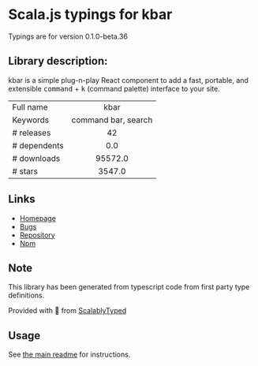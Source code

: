 
# Scala.js typings for kbar

Typings are for version 0.1.0-beta.36

## Library description:
kbar is a simple plug-n-play React component to add a fast, portable, and extensible <kbd>command</kbd> + <kbd>k</kbd> (command palette) interface to your site.

|                    |                 |
| ------------------ | :-------------: |
| Full name          | kbar |
| Keywords           | command bar, search |
| # releases         | 42 |
| # dependents       | 0.0 |
| # downloads        | 95572.0 |
| # stars            | 3547.0 |

## Links
- [Homepage](https://github.com/timc1/kbar#readme)
- [Bugs](https://github.com/timc1/kbar/issues)
- [Repository](https://github.com/timc1/kbar)
- [Npm](https://www.npmjs.com/package/kbar)
    


## Note
This library has been generated from typescript code from first party type definitions.

Provided with :purple_heart: from [ScalablyTyped](https://github.com/oyvindberg/ScalablyTyped)

## Usage
See [the main readme](../../readme.md) for instructions.


